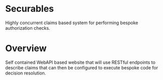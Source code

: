 Securables
==========

Highly concurrent claims based system for performing bespoke authorization checks.

Overview
=========

Self contained WebAPI based website that will use RESTful endpoints to describe claims that can then be configured to execute bespoke code for decision resolution.

